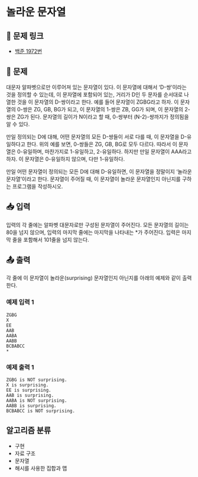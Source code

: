 # 놀라운 문자열

## 📌 문제 링크

- [백준 1972번](https://www.acmicpc.net/problem/1972)

## 📝 문제

대문자 알파벳으로만 이루어져 있는 문자열이 있다. 이 문자열에 대해서 ‘D-쌍’이라는 것을 정의할 수 있는데, 이 문자열에 포함되어 있는, 거리가 D인 두 문자를 순서대로 나열한 것을 이 문자열의 D-쌍이라고 한다. 예를 들어 문자열이 ZGBG라고 하자. 이 문자열의 0-쌍은 ZG, GB, BG가 되고, 이 문자열의 1-쌍은 ZB, GG가 되며, 이 문자열의 2-쌍은 ZG가 된다. 문자열의 길이가 N이라고 할 때, 0-쌍부터 (N-2)-쌍까지가 정의됨을 알 수 있다.

만일 정의되는 D에 대해, 어떤 문자열의 모든 D-쌍들이 서로 다를 때, 이 문자열을 D-유일하다고 한다. 위의 예를 보면, 0-쌍들은 ZG, GB, BG로 모두 다르다. 따라서 이 문자열은 0-유일하며, 마찬가지로 1-유일하고, 2-유일하다. 하지만 만일 문자열이 AAA라고 하자. 이 문자열은 0-유일하지 않으며, 다만 1-유일하다.

만일 어떤 문자열이 정의되는 모든 D에 대해 D-유일하면, 이 문자열을 정말이지 ‘놀라운 문자열’이라고 한다. 문자열이 주어질 때, 이 문자열이 놀라운 문자열인지 아닌지를 구하는 프로그램을 작성하시오.

## 📥 입력

입력의 각 줄에는 알파벳 대문자로만 구성된 문자열이 주어진다. 모든 문자열의 길이는 80을 넘지 않으며, 입력의 마지막 줄에는 마지막을 나타내는 \*가 주어진다. 입력은 마지막 줄을 포함해서 101줄을 넘지 않는다.

## 📤 출력

각 줄에 이 문자열이 놀라운(surprising) 문자열인지 아닌지를 아래의 예제와 같이 출력한다.

### 예제 입력 1

```
ZGBG
X
EE
AAB
AABA
AABB
BCBABCC
*
```

### 예제 출력 1

```
ZGBG is NOT surprising.
X is surprising.
EE is surprising.
AAB is surprising.
AABA is NOT surprising.
AABB is surprising.
BCBABCC is NOT surprising.
```

## 알고리즘 분류

- 구현
- 자료 구조
- 문자열
- 해시를 사용한 집합과 맵
